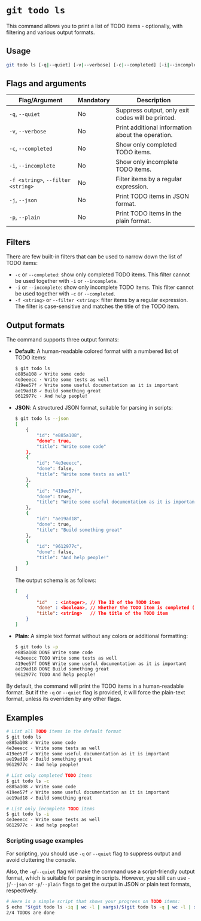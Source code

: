 # `git todo ls`

This command allows you to print a list of TODO items - optionally, with filtering and various output formats.

## Usage

```bash
git todo ls [-q|--quiet] [-v|--verbose] [-c|--completed] [-i|--incomplete] [-f|--filter <string>] [-j|--json] [-p|--plain]
```

## Flags and arguments

| Flag/Argument                      | Mandatory | Description                                       |
| ---------------------------------- | --------- | ------------------------------------------------- |
| `-q`, `--quiet`                    | No        | Suppress output, only exit codes will be printed. |
| `-v`, `--verbose`                  | No        | Print additional information about the operation. |
| `-c`, `--completed `               | No        | Show only completed TODO items.                   |
| `-i`, `--incomplete `              | No        | Show only incomplete TODO items.                  |
| `-f <string>`, `--filter <string>` | No        | Filter items by a regular expression.             |
| `-j`, `--json`                     | No        | Print TODO items in JSON format.                  |
| `-p`, `--plain`                    | No        | Print TODO items in the plain format.             |

## Filters

There are few built-in filters that can be used to narrow down the list of TODO items:

- `-c` or `--completed`: show only completed TODO items.
  This filter cannot be used together with `-i` or `--incomplete`.
- `-i` or `--incomplete`: show only incomplete TODO items.
  This filter cannot be used together with `-c` or `--completed`.
- `-f <string>` or `--filter <string>`: filter items by a regular expression.
  The filter is case-sensitive and matches the title of the TODO item.

## Output formats

The command supports three output formats:

- **Default**: A human-readable colored format with a numbered list of TODO items:

    ```bash
    $ git todo ls
    e885a108 ✓ Write some code
    4e3eeecc · Write some tests as well
    419ee57f ✓ Write some useful documentation as it is important
    ae19ad18 ✓ Build something great
    9612977c · And help people!
    ```

- **JSON**: A structured JSON format, suitable for parsing in scripts:

    ```bash
    $ git todo ls --json
    [
        {
            "id": "e885a108",
            "done": true,
            "title": "Write some code"
        },
        {
            "id": "4e3eeecc",
            "done": false,
            "title": "Write some tests as well"
        },
        {
            "id": "419ee57f",
            "done": true,
            "title": "Write some useful documentation as it is important"
        },
        {
            "id": "ae19ad18",
            "done": true,
            "title": "Build something great"
        },
        {
            "id": "9612977c",
            "done": false,
            "title": "And help people!"
        }
    ]
    ```

    The output schema is as follows:

    ```json
    [
        {
            "id"   : <integer>, // The ID of the TODO item
            "done" : <boolean>, // Whether the TODO item is completed (true) or incomplete (false)
            "title": <string>   // The title of the TODO item
        }
    ]
    ```

- **Plain**: A simple text format without any colors or additional formatting:

    ```bash
    $ git todo ls -p
    e885a108 DONE Write some code
    4e3eeecc TODO Write some tests as well
    419ee57f DONE Write some useful documentation as it is important
    ae19ad18 DONE Build something great
    9612977c TODO And help people!
    ```

By default, the command will print the TODO items in a human-readable format.
But if the `-q` or `--quiet` flag is provided, it will force the plain-text format, unless its overriden by any other flags.

## Examples

```bash
# List all TODO items in the default format
$ git todo ls
e885a108 ✓ Write some code
4e3eeecc · Write some tests as well
419ee57f ✓ Write some useful documentation as it is important
ae19ad18 ✓ Build something great
9612977c · And help people!

# List only completed TODO items
$ git todo ls -c
e885a108 ✓ Write some code
419ee57f ✓ Write some useful documentation as it is important
ae19ad18 ✓ Build something great

# List only incomplete TODO items
$ git todo ls -i
4e3eeecc · Write some tests as well
9612977c · And help people!
```

### Scripting usage examples

For scripting, you should use `-q` or `--quiet` flag to suppress output and avoid cluttering the console.

Also, the `-q`/`--quiet` flag will make the command use a script-friendly output format, which is suitable for parsing in scripts.
However, you still can use `-j`/`--json` or `-p`/`--plain` flags to get the output in JSON or plain text formats, respectively.

```bash
# Here is a simple script that shows your progress on TODO items:
$ echo "$(git todo ls -iq | wc -l | xargs)/$(git todo ls -q | wc -l | xargs) TODOs are done"
2/4 TODOs are done
```
